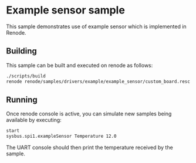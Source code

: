 # Example sensor sample
This sample demonstrates use of example sensor which is implemented in Renode.

## Building

This sample can be built and executed on renode as follows:

```bash
./scripts/build
renode renode/samples/drivers/example/example_sensor/custom_board.resc
```

## Running
Once renode console is active, you can simulate new samples being available by
executing:

```bash
start
sysbus.spi1.exampleSensor Temperature 12.0
```

The UART console should then print the temperature received by the sample.
